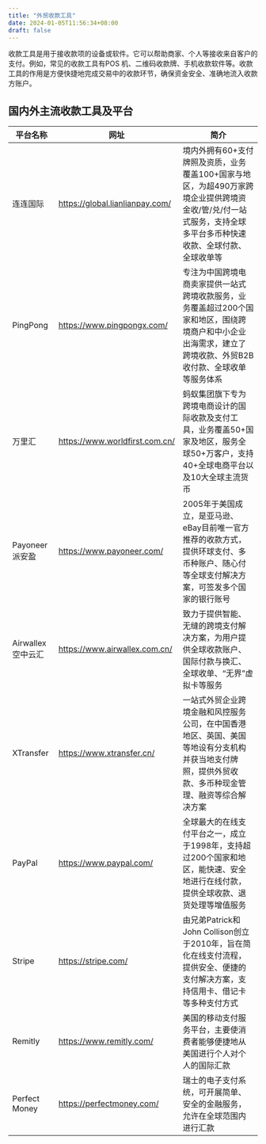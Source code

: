 ```yaml
---
title: "外贸收款工具"
date: 2024-01-05T11:56:34+08:00
draft: false
---
```



收款工具是用于接收款项的设备或软件。它可以帮助商家、个人等接收来自客户的支付。例如，常见的收款工具有POS 机、二维码收款牌、手机收款软件等。收款工具的作用是方便快捷地完成交易中的收款环节，确保资金安全、准确地流入收款方账户。

## 国内外主流收款工具及平台

| 平台名称 | 网址 | 简介 |
| --- | --- | --- |
| 连连国际 | https://global.lianlianpay.com/ | 境内外拥有60+支付牌照及资质，业务覆盖100+国家与地区，为超490万家跨境企业提供跨境资金收/管/兑/付一站式服务，支持全球多平台多币种快速收款、全球付款、全球收单等 |
| PingPong | https://www.pingpongx.com/ | 专注为中国跨境电商卖家提供一站式跨境收款服务，业务覆盖超过200个国家和地区，围绕跨境商户和中小企业出海需求，建立了跨境收款、外贸B2B收付款、全球收单等服务体系 |
| 万里汇 | https://www.worldfirst.com.cn/ | 蚂蚁集团旗下专为跨境电商设计的国际收款及支付工具，业务覆盖50+国家及地区，服务全球50+万客户，支持40+全球电商平台以及10大全球主流货币 |
| Payoneer派安盈 | https://www.payoneer.com/ | 2005年于美国成立，是亚马逊、eBay目前唯一官方推荐的收款方式，提供环球支付、多币种账户、随心付等全球支付解决方案，可签发多个国家的银行账号 |
| Airwallex空中云汇 | https://www.airwallex.com.cn/ | 致力于提供智能、无缝的跨境支付解决方案，为用户提供全球收款账户、国际付款与换汇、全球收单、“无界”虚拟卡等服务 |
| XTransfer | https://www.xtransfer.cn/ | 一站式外贸企业跨境金融和风控服务公司，在中国香港地区、英国、美国等地设有分支机构并获当地支付牌照，提供外贸收款、多币种现金管理、融资等综合解决方案 |
| PayPal | https://www.paypal.com/ | 全球最大的在线支付平台之一，成立于1998年，支持超过200个国家和地区，能快速、安全地进行在线付款，提供全球收款、退货处理等增值服务 |
| Stripe | https://stripe.com/ | 由兄弟Patrick和John Collison创立于2010年，旨在简化在线支付流程，提供安全、便捷的支付解决方案，支持信用卡、借记卡等多种支付方式 |
| Remitly | https://www.remitly.com/ | 美国的移动支付服务平台，主要使消费者能够便捷地从美国进行个人对个人的国际汇款 |
| Perfect Money | https://perfectmoney.com/ | 瑞士的电子支付系统，可开展简单、安全的金融服务，允许在全球范围内进行汇款 |